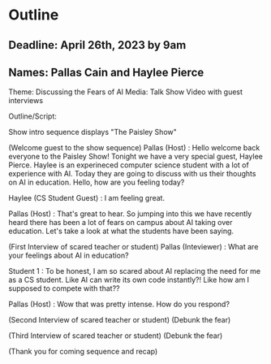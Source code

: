 # Outline

## Deadline: April 26th, 2023 by 9am

## Names: Pallas Cain and Haylee Pierce

Theme: Discussing the Fears of AI
Media: Talk Show Video with guest interviews

Outline/Script:

Show intro sequence displays "The Paisley Show"

(Welcome guest to the show sequence)
Pallas (Host) : Hello welcome back everyone to the Paisley Show! Tonight we have a very special guest, Haylee Pierce. Haylee is an experineced computer science student with a lot of experience with AI. Today they are going to discuss with us their thoughts on AI in education. Hello, how are you feeling today?

Haylee (CS Student Guest) : I am feeling great. 

Pallas (Host) : That's great to hear. So jumping into this we have recently heard there has been a lot of fears on campus about AI taking over education. Let's take a look at what the students have been saying.

(First Interview of scared teacher or student) 
Pallas (Inteviewer) : What are your feelings about AI in education?

Student 1 : To be honest, I am so scared about AI replacing the need for me as a CS student. Like AI can write its own code instantly?! Like how am I supposed to compete with that??

Pallas (Host) : Wow that was pretty intense. How do you respond?

(Second Interview of scared teacher or student)
(Debunk the fear)

(Third Interview of scared teacher or student)
(Debunk the fear)

(Thank you for coming sequence and recap)
